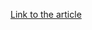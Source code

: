 [Link to the article](https://blog.cyble.com/2023/03/09/blacksnake-ransomware-emerges-from-chaos-ransomwares-shadow/)
